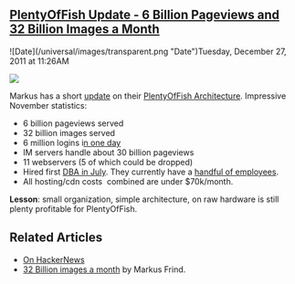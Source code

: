 ## [PlentyOfFish Update - 6 Billion Pageviews and 32 Billion Images a Month](/blog/2011/12/27/plentyoffish-update-6-billion-pageviews-and-32-billion-image.html)

<div class="journal-entry-tag journal-entry-tag-post-title"><span class="posted-on">![Date](/universal/images/transparent.png "Date")Tuesday, December 27, 2011 at 11:26AM</span></div>

<div class="body">

![](http://farm8.staticflickr.com/7158/6583212437_6520e459ee_m.jpg)

Markus has a short [update](http://plentyoffish.wordpress.com/2011/12/27/32-billion-images-a-month/) on their [PlentyOfFish Architecture](http://highscalability.com/plentyoffish-architecture). Impressive November statistics:

*   6 billion pageviews served
*   32 billion images served
*   6 million logins i[n one day](http://plentyoffish.wordpress.com/2011/05/16/yay-finally-passed-6-million-loginsday/)
*   IM servers handle about 30 billion pageviews
*   11 webservers (5 of which could be dropped)
*   Hired first [DBA in July](http://plentyoffish.wordpress.com/2011/07/30/hiring-my-first-dba/). They currently have a [handful of employees](http://news.ycombinator.com/item?id=3400649).
*   All hosting/cdn costs  combined are under $70k/month.

**Lesson**: small organization, simple architecture, on raw hardware is still plenty profitable for PlentyOfFish.

## Related Articles

*   [On HackerNews](http://news.ycombinator.com/item?id=3400450)
*   [32 Billion images a month](http://plentyoffish.wordpress.com/2011/12/27/32-billion-images-a-month/) by Markus Frind.

</div>